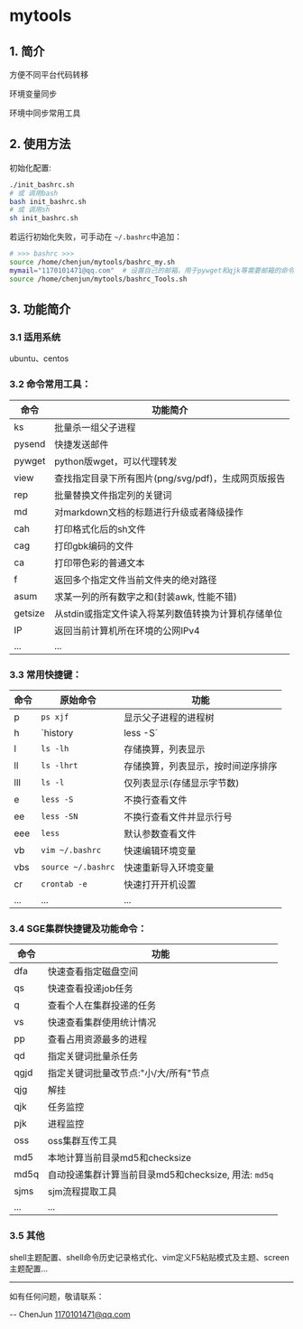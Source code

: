 # mytools

## 1. 简介

方便不同平台代码转移

环境变量同步

环境中同步常用工具

## 2. 使用方法

初始化配置:
```bash
./init_bashrc.sh
# 或 调用bash
bash init_bashrc.sh
# 或 调用sh
sh init_bashrc.sh
```

若运行初始化失败，可手动在 `~/.bashrc`中追加：
```bash
# >>> bashrc >>>
source /home/chenjun/mytools/bashrc_my.sh
mymail="1170101471@qq.com"  # 设置自己的邮箱，用于pywget和qjk等需要邮箱的命令
source /home/chenjun/mytools/bashrc_Tools.sh
```

## 3. 功能简介
### 3.1 适用系统
ubuntu、centos

### 3.2 命令常用工具：

| 命令    | 功能简介                                            |
|---------|-----------------------------------------------------|
| ks      | 批量杀一组父子进程                                  |
| pysend  | 快捷发送邮件                                        |
| pywget  | python版wget，可以代理转发                          |
| view    | 查找指定目录下所有图片(png/svg/pdf)，生成网页版报告 |
| rep     | 批量替换文件指定列的关键词                          |
| md      | 对markdown文档的标题进行升级或者降级操作            |
| cah     | 打印格式化后的sh文件                                |
| cag     | 打印gbk编码的文件                                   |
| ca      | 打印带色彩的普通文本                                |
| f       | 返回多个指定文件当前文件夹的绝对路径                |
| asum    | 求某一列的所有数字之和(封装awk, 性能不错)           |
| getsize | 从stdin或指定文件读入将某列数值转换为计算机存储单位 |
| IP      | 返回当前计算机所在环境的公网IPv4                    |
| ...     | ...                                                 |

### 3.3 常用快捷键：
| 命令 | 原始命令           | 功能                               |
|------|--------------------|------------------------------------|
| p    | `ps xjf`           | 显示父子进程的进程树               |
| h    | `history |less -S` | 显示命令历史记录                   |
| l    | `ls -lh`           | 存储换算，列表显示                 |
| ll   | `ls -lhrt`         | 存储换算，列表显示，按时间逆序排序 |
| lll  | `ls -l`            | 仅列表显示(存储显示字节数)         |
| e    | `less -S`          | 不换行查看文件                     |
| ee   | `less -SN`         | 不换行查看文件并显示行号           |
| eee  | `less`             | 默认参数查看文件                   |
| vb   | `vim ~/.bashrc`    | 快速编辑环境变量                   |
| vbs  | `source ~/.bashrc` | 快速重新导入环境变量               |
| cr   | `crontab -e`       | 快速打开开机设置                   |
| ...  | ...                | ...                                |

### 3.4 SGE集群快捷键及功能命令：
| 命令 | 功能                                                 |
|------|------------------------------------------------------|
| dfa  | 快速查看指定磁盘空间                                 |
| qs   | 快速查看投递job任务                                  |
| q    | 查看个人在集群投递的任务                             |
| vs   | 快速查看集群使用统计情况                             |
| pp   | 查看占用资源最多的进程                               |
| qd   | 指定关键词批量杀任务                                 |
| qgjd | 指定关键词批量改节点:"小/大/所有"节点                |
| qjg  | 解挂                                                 |
| qjk  | 任务监控                                             |
| pjk  | 进程监控                                             |
| oss  | oss集群互传工具                                      |
| md5  | 本地计算当前目录md5和checksize                       |
| md5q | 自动投递集群计算当前目录md5和checksize, 用法: `md5q` |
| sjms | sjm流程提取工具                                      |
| ...  | ...                                                  |

### 3.5 其他

shell主题配置、shell命令历史记录格式化、vim定义F5粘贴模式及主题、screen主题配置...

---

如有任何问题，敬请联系：

-- ChenJun 1170101471@qq.com